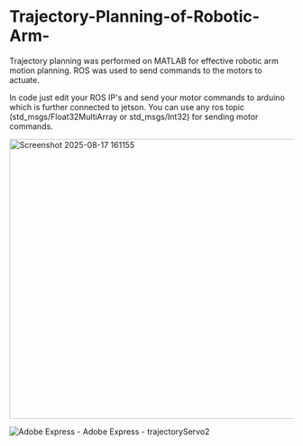 # Trajectory-Planning-of-Robotic-Arm-
Trajectory planning was performed on MATLAB for effective robotic arm motion planning. ROS was used to send commands to the motors to actuate. 

In code just edit your ROS IP's and send your motor commands to arduino which is further connected to jetson. You can use any ros topic (std_msgs/Float32MultiArray or std_msgs/Int32) for sending motor commands. 


<img width="827" height="496" alt="Screenshot 2025-08-17 161155" src="https://github.com/user-attachments/assets/d2a435a8-ae88-464a-aa0a-63c07968ca08" />

![Adobe Express - Adobe Express - trajectoryServo2](https://github.com/user-attachments/assets/aa05d55e-649f-4ba0-8c8f-1916f7900d49)



